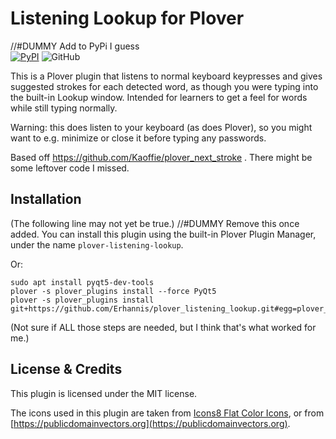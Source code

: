 # Listening Lookup for Plover
//#DUMMY Add to PyPi I guess<br/>
[![PyPI](https://img.shields.io/pypi/v/plover-next-stroke)](https://pypi.org/project/plover-listening-lookup/)
![GitHub](https://img.shields.io/github/license/Erhannis/plover_listening_lookup)

This is a Plover plugin that listens to normal keyboard keypresses and gives suggested strokes for each detected word, as though you were typing into the built-in Lookup window.  Intended for learners to get a feel for words while still typing normally.

Warning: this does listen to your keyboard (as does Plover), so you might want to e.g. minimize or close it before typing any passwords.

Based off https://github.com/Kaoffie/plover_next_stroke .  There might be some leftover code I missed.

## Installation

(The following line may not yet be true.) //#DUMMY Remove this once added.
You can install this plugin using the built-in Plover Plugin Manager, under the name `plover-listening-lookup`.

Or:
```
sudo apt install pyqt5-dev-tools
plover -s plover_plugins install --force PyQt5
plover -s plover_plugins install git+https://github.com/Erhannis/plover_listening_lookup.git#egg=plover_listening_lookup
```
(Not sure if ALL those steps are needed, but I think that's what worked for me.)

## License & Credits

This plugin is licensed under the MIT license.

The icons used in this plugin are taken from [Icons8 Flat Color Icons](https://github.com/icons8/flat-color-icons), or from [https://publicdomainvectors.org](https://publicdomainvectors.org).
